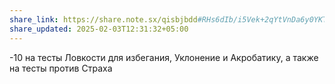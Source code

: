 ```yaml
---
share_link: https://share.note.sx/qisbjbdd#RHs6dIb/i5Vek+2qYtVnDa6y0YKTTot89Hgh4bf4f2I
share_updated: 2025-02-03T12:31:32+05:00
---
```

-10 на тесты Ловкости для избегания, Уклонение и Акробатику, а также на тесты против Страха